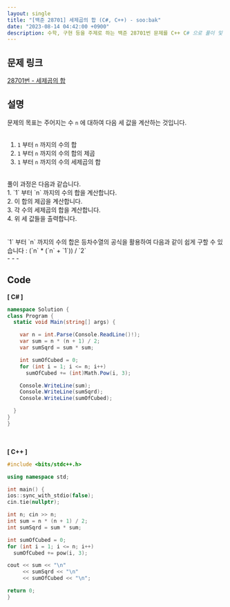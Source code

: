 ```yaml
---
layout: single
title: "[백준 28701] 세제곱의 합 (C#, C++) - soo:bak"
date: "2023-08-14 04:42:00 +0900"
description: 수학, 구현 등을 주제로 하는 백준 28701번 문제를 C++ C# 으로 풀이 및 해설
---
```


## 문제 링크
  [28701번 - 세제곱의 합](https://www.acmicpc.net/problem/28701)

## 설명
문제의 목표는 주어지는 수 `n` 에 대하여 다음 세 값을 계산하는 것입니다. <br>
<br>
1. `1` 부터 `n` 까지의 수의 합 <br>
2. `1` 부터 `n` 까지의 수의 합의 제곱 <br>
3. `1` 부터 `n` 까지의 수의 세제곱의 합 <br>
<br>
풀이 과정은 다음과 같습니다. <br>
1. `1` 부터 `n` 까지의 수의 합을 계산합니다. <br>
2. 이 합의 제곱을 계산합니다. <br>
3. 각 수의 세제곱의 합을 계산합니다. <br>
4. 위 세 값들을 출력합니다. <br>
<br><br>
`1` 부터 `n` 까지의 수의 합은 등차수열의 공식을 활용하여 다음과 같이 쉽게 구할 수 있습니다 : (`n` * (`n` + `1`)) / `2`
<br>
- - -

## Code
<b>[ C# ] </b>
<br>

  ```c#
namespace Solution {
  class Program {
    static void Main(string[] args) {

      var n = int.Parse(Console.ReadLine()!);
      var sum = n * (n + 1) / 2;
      var sumSqrd = sum * sum;

      int sumOfCubed = 0;
      for (int i = 1; i <= n; i++)
        sumOfCubed += (int)Math.Pow(i, 3);

      Console.WriteLine(sum);
      Console.WriteLine(sumSqrd);
      Console.WriteLine(sumOfCubed);

    }
  }
}
  ```
<br><br>
<b>[ C++ ] </b>
<br>

  ```c++
#include <bits/stdc++.h>

using namespace std;

int main() {
  ios::sync_with_stdio(false);
  cin.tie(nullptr);

  int n; cin >> n;
  int sum = n * (n + 1) / 2;
  int sumSqrd = sum * sum;

  int sumOfCubed = 0;
  for (int i = 1; i <= n; i++)
    sumOfCubed += pow(i, 3);

  cout << sum << "\n"
       << sumSqrd << "\n"
       << sumOfCubed << "\n";

  return 0;
}
  ```
